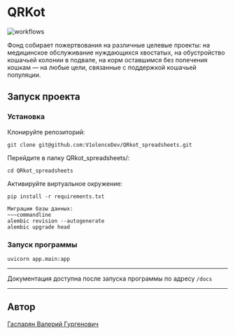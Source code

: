# QRKot
 
![workflows](https://github.com/ThatCoderMan/QRkot_spreadsheets/actions/workflows/workflow.yml/badge.svg)


Фонд собирает пожертвования на различные целевые проекты: на медицинское обслуживание нуждающихся хвостатых, на обустройство кошачьей колонии в подвале, на корм оставшимся без попечения кошкам — на любые цели, связанные с поддержкой кошачьей популяции.

## Запуск проекта
### Установка
Клонируйте репозиторий:
~~~commandline
git clone git@github.com:V1olenceDev/QRkot_spreadsheets.git
~~~
Перейдите в папку QRkot_spreadsheets/:
~~~commandline
cd QRkot_spreadsheets
~~~
Активируйте виртуальное окружение:
~~~commandline
pip install -r requirements.txt
~~~
~~~
Миграции базы данных:
~~~commandline
alembic revision --autogenerate 
alembic upgrade head
~~~
### Запуск программы
~~~commandline
uvicorn app.main:app
~~~
---

Документация доступна после запуска программы по адресу `/docs`

---
## Автор
[Гаспарян Валерий Гургенович](https://github.com/V1olenceDev)
